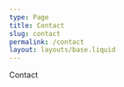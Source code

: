 ```yaml
---
type: Page
title: Contact
slug: contact
permalink: /contact
layout: layouts/base.liquid
---
```

Contact
